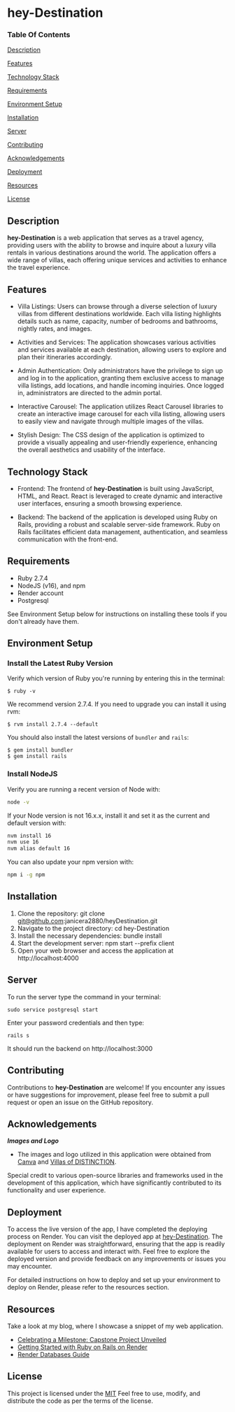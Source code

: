 # hey-Destination

### Table Of Contents

[Description](#description) 

[Features](#features)

[Technology Stack](#technologystack)

[Requirements](#requirements)

[Environment Setup](#environmentsetup)

[Installation](#installation) 

[Server](#server) 

[Contributing](#contributing) 

[Acknowledgements](#Acknowledgements)

[Deployment](#deployment)

[Resources](#resources)

[License](#license)

## Description

**hey-Destination** is a web application that serves as a travel agency, providing users with the ability to browse and inquire about a luxury villa rentals in various destinations around the world. The application offers a wide range of villas, each offering unique services and activities to enhance the travel experience.

## Features

- Villa Listings: Users can browse through a diverse selection of luxury villas from different destinations worldwide. Each villa listing highlights details such as name, capacity, number of bedrooms and bathrooms, nightly rates, and images.

- Activities and Services: The application showcases various activities and services available at each destination, allowing users to explore and plan their itineraries accordingly.

- Admin Authentication: Only administrators have the privilege to sign up and log in to the application, granting them exclusive access to manage villa listings, add locations, and handle incoming inquiries. Once logged in, administrators are directed to the admin portal.

- Interactive Carousel: The application utilizes React Carousel libraries to create an interactive image carousel for each villa listing, allowing users to easily view and navigate through multiple images of the villas.

- Stylish Design: The CSS design of the application is optimized to provide a visually appealing and user-friendly experience, enhancing the overall aesthetics and usability of the interface.

## Technology Stack

- Frontend: The frontend of **hey-Destination** is built using JavaScript, HTML, and React. React is leveraged to create dynamic and interactive user interfaces, ensuring a smooth browsing experience.

- Backend: The backend of the application is developed using Ruby on Rails, providing a robust and scalable server-side framework. Ruby on Rails facilitates efficient data management, authentication, and seamless communication with the front-end.

## Requirements

- Ruby 2.7.4
- NodeJS (v16), and npm
- Render account
- Postgresql

See Environment Setup below for instructions on installing these tools if you
don't already have them.

## Environment Setup

### Install the Latest Ruby Version

Verify which version of Ruby you're running by entering this in the terminal:

```console
$ ruby -v
```

We recommend version 2.7.4. If you need to upgrade you can install it using rvm:

```console
$ rvm install 2.7.4 --default
```

You should also install the latest versions of `bundler` and `rails`:

```console
$ gem install bundler
$ gem install rails
```

### Install NodeJS

Verify you are running a recent version of Node with:

```sh
node -v
```

If your Node version is not 16.x.x, install it and set it as the current and
default version with:

```sh
nvm install 16
nvm use 16
nvm alias default 16
```

You can also update your npm version with:

```sh
npm i -g npm
```

## Installation

1. Clone the repository: git clone git@github.com:janicera2880/heyDestination.git
2. Navigate to the project directory: cd hey-Destination
3. Install the necessary dependencies: bundle install
4. Start the development server: npm start --prefix client
5. Open your web browser and access the application at http://localhost:4000

## Server

To run the server type the command in your terminal:

```
sudo service postgresql start
```
Enter your password credentials and then type:

```
rails s
```
It should run the backend on http://localhost:3000

## Contributing 

Contributions to **hey-Destination** are welcome! If you encounter any issues or have suggestions for improvement, please feel free to submit a pull request or open an issue on the GitHub repository.

## Acknowledgements

***Images and Logo***
- The images and logo utilized in this application were obtained from  [Canva](https://www.canva.com)
 and [Villas of DISTINCTION](https://www.villasofdistinction.com).

Special credit to various open-source libraries and frameworks used in the development of this application, which have significantly contributed to its functionality and user experience.

## Deployment

To access the live version of the app, I have completed the deploying process on Render. You can visit the deployed app at [hey-Destination](https://hey-destination.onrender.com). The deployment on Render was straightforward, ensuring that the app is readily available for users to access and interact with. Feel free to explore the deployed version and provide feedback on any improvements or issues you may encounter.

For detailed instructions on how to deploy and set up your environment to deploy on Render, please refer to the resources section.

## Resources

Take a look at my blog, where I showcase a snippet of my web application.
- [Celebrating a Milestone: Capstone Project Unveiled](https://dev.to/janicera2880/celebrating-a-milestone-capstone-project-unveiled-51c1)
- [Getting Started with Ruby on Rails on Render](https://render.com/docs/deploy-rails)
- [Render Databases Guide](https://render.com/docs/databases)


## License 

This project is licensed under the [MIT](https://choosealicense.com/licenses/mit) 
Feel free to use, modify, and distribute the code as per the terms of the license.
